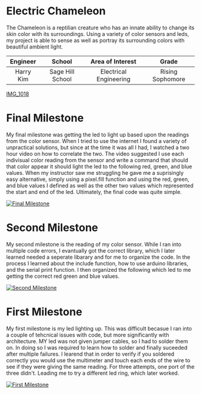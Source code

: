 ﻿# Electric Chameleon
The Chameleon is a reptilian creature who has an innate ability to change its skin color with its surroundings. Using a variety of color sensors and leds, my project is able to sense as well as portray its surrounding colors with beautiful ambient light.

| **Engineer** | **School** | **Area of Interest** | **Grade** |
|:--:|:--:|:--:|:--:|
| Harry Kim | Sage Hill School | Electrical Engineering | Rising Sophomore

[IMG_1018](https://user-images.githubusercontent.com/107695798/176905591-e1c8ba32-bbc2-4a46-8c57-d57ce06d4b15.JPG)

  
# Final Milestone
  

My final milestone was getting the led to light up based upon the readings from the color sensor. When I tried to use the internet I found a variety of unpractical solutions, but since at the time it was all I had, I watched a two hour video on how to correlate the two. The video suggested I use each indivisual color reading from the sensor and write a command that should that color appear it should light the led to the following red, green, and blue values. When my instructor saw me struggling he gave me a suprisingly easy alternative, simply using a pixel.fill function and using the red, green, and blue values I defined as well as the other two values which represented the start and end of the led. Ultimately, the final code was quite simple.

[![Final Milestone](https://i.ytimg.com/vi/hLJrApc0QTQ/maxresdefault.jpg)](https://youtu.be/hLJrApc0QTQ "Final Milestone")

# Second Milestone
My second milestone is the reading of my color sensor. While I ran into multiple code errors, I evantually got the correct library, which I later learned needed a seperate libarary and for me to organize the code. In the process I learned about the include function, how to use arduino libraries, and the serial print function. I then organized the following which led to me getting the correct red green and blue values.

[![Second Milestone](https://i.ytimg.com/vi/E9d2CQJGBAA/maxresdefault.jpg)](https://youtu.be/E9d2CQJGBAA "Second Milestone")



# First Milestone
My first milestone is my led lighting up. This was difficult becasue I ran into a couple of tehcnical issues with code, but more significantly with architecture. MY led was not given jumper cables, so I had to solder them on. In doing so I was required to learn how to solder and finally suceeded after multiple failures. I learend that in order to verify if you soldered correctly you would use the multimeter and touch each ends of the wire to see if they were giving the same reading. For three attempts, one port of the three didn't. Leading me to try a different led ring, which later worked.

[![First Milestone](https://i.ytimg.com/vi/N4DNjBkvNMk/maxresdefault.jpg)](https://youtu.be/N4DNjBkvNMk "First Milestone")



